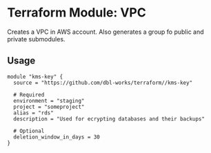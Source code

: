 # Terraform Module: VPC

Creates a VPC in AWS account. Also generates a group fo public and private submodules.


## Usage

```
module "kms-key" {
  source = "https://github.com/dbl-works/terraform//kms-key"

  # Required
  environment = "staging"
  project = "someproject"
  alias = "rds"
  description = "Used for ecrypting databases and their backups"

  # Optional
  deletion_window_in_days = 30
}
```

